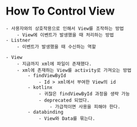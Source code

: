 # How To Control View
    - 사용자와의 상호작용으로 인해서 View를 조작하는 방법
        - View에 이벤트가 발생했을 때 처리하는 방법
    - Listner
        - 이벤트가 발생했을 때 수신하는 역할

    - View
        - 지금까지 xml에 파일이 존재했다.
        - xml에 존재하는 View를 activity로 가져오는 방법
            - findViewById
                - Id > xml에서 부여한 View의 id
            - kotlinx
                - 귀찮은 findViewById 과정을 생략 가능
                - deprecated 되었다.
                    - 가급적이면 사용을 피해야 한다.
            - databinding
                - View와 Data를 묶는다.